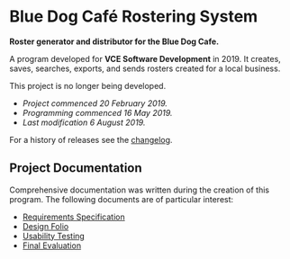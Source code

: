 # Blue Dog Café Rostering System
**Roster generator and distributor for the Blue Dog Cafe.**

A program developed for **VCE Software Development** in 2019.
It creates, saves, searches, exports, and sends rosters created for a local business.

This project is no longer being developed.

- *Project commenced 20 February 2019.*
- *Programming commenced 16 May 2019.*
- *Last modification 6 August 2019.*

For a history of releases see the [changelog](CHANGELOG.md).

## Project Documentation

Comprehensive documentation was written during the creation of this program.
The following documents are of particular interest:
- [Requirements Specification](https://github.com/Julesc013/blue-dog-cafe-rostering-system/blob/master/Documentation/1%20Analysis/SRS/SRS_v11_24.04.19.pdf)
- [Design Folio](https://github.com/Julesc013/blue-dog-cafe-rostering-system/blob/master/Documentation/2%20Design/Full%20Design%20Folio%20(Final%20Print).pdf)
- [Usability Testing](https://github.com/Julesc013/blue-dog-cafe-rostering-system/blob/master/Documentation/3%20Development/Testing/Usability%20Testing/Usability%20Testing.pdf)
- [Final Evaluation](https://github.com/Julesc013/blue-dog-cafe-rostering-system/blob/master/Documentation/4%20Evaluattion/Evaluation_Full.pdf)
